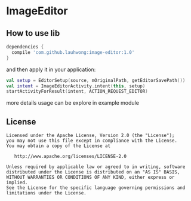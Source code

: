 ImageEditor
============

How to use lib
--------------

```groovy
dependencies {
  compile 'com.github.lauhwong:image-editor:1.0'
}
```
and then apply it in your application:
```kotlin
val setup = EditorSetup(source, mOriginalPath, getEditorSavePath())
val intent = ImageEditorActivity.intent(this, setup)
startActivityForResult(intent, ACTION_REQUEST_EDITOR)
```
more details usage can be explore in example module

License
-------

    Licensed under the Apache License, Version 2.0 (the "License");
    you may not use this file except in compliance with the License.
    You may obtain a copy of the License at

       http://www.apache.org/licenses/LICENSE-2.0

    Unless required by applicable law or agreed to in writing, software
    distributed under the License is distributed on an "AS IS" BASIS,
    WITHOUT WARRANTIES OR CONDITIONS OF ANY KIND, either express or implied.
    See the License for the specific language governing permissions and
    limitations under the License.
    
 [1]: https://github.com/chrisbanes/PhotoView
 [2]: https://github.com/Curzibn/Luban

